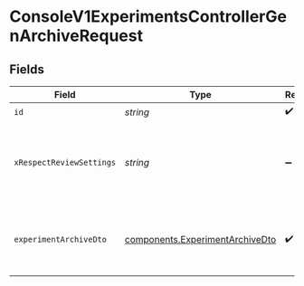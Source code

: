# ConsoleV1ExperimentsControllerGenArchiveRequest


## Fields

| Field                                                                              | Type                                                                               | Required                                                                           | Description                                                                        | Example                                                                            |
| ---------------------------------------------------------------------------------- | ---------------------------------------------------------------------------------- | ---------------------------------------------------------------------------------- | ---------------------------------------------------------------------------------- | ---------------------------------------------------------------------------------- |
| `id`                                                                               | *string*                                                                           | :heavy_check_mark:                                                                 | id                                                                                 |                                                                                    |
| `xRespectReviewSettings`                                                           | *string*                                                                           | :heavy_minus_sign:                                                                 | Optional header to respect review settings for mutation endpoints.                 |                                                                                    |
| `experimentArchiveDto`                                                             | [components.ExperimentArchiveDto](../../models/components/experimentarchivedto.md) | :heavy_check_mark:                                                                 | N/A                                                                                | {<br/>"archiveReason": "The experiment is no longer needed"<br/>}                  |